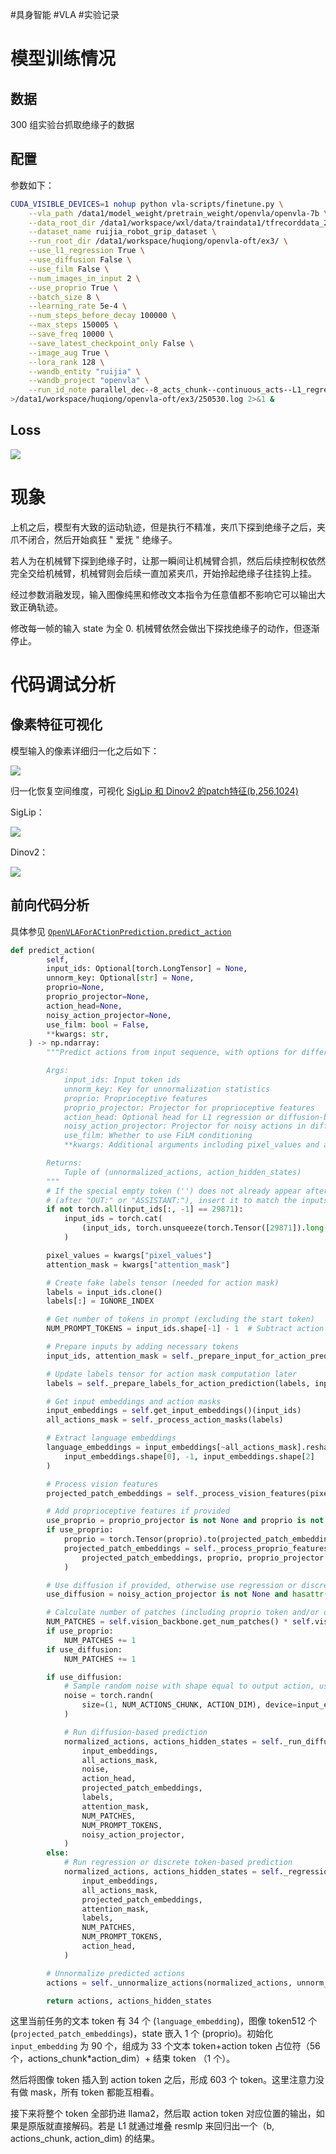 #具身智能 #VLA #实验记录

# 模型训练情况
## 数据

300 组实验台抓取绝缘子的数据

## 配置

参数如下：

```bash
CUDA_VISIBLE_DEVICES=1 nohup python vla-scripts/finetune.py \
    --vla_path /data1/model_weight/pretrain_weight/openvla/openvla-7b \
    --data_root_dir /data1/workspace/wxl/data/traindata1/tfrecorddata_20250529/ \
    --dataset_name ruijia_robot_grip_dataset \
    --run_root_dir /data1/workspace/huqiong/openvla-oft/ex3/ \
    --use_l1_regression True \
    --use_diffusion False \
    --use_film False \
    --num_images_in_input 2 \
    --use_proprio True \
    --batch_size 8 \
    --learning_rate 5e-4 \
    --num_steps_before_decay 100000 \
    --max_steps 150005 \
    --save_freq 10000 \
    --save_latest_checkpoint_only False \
    --image_aug True \
    --lora_rank 128 \
    --wandb_entity "ruijia" \
    --wandb_project "openvla" \
    --run_id_note parallel_dec--8_acts_chunk--continuous_acts--L1_regression--3rd_person_img--wrist_img--proprio_state_0530 \
>/data1/workspace/huqiong/openvla-oft/ex3/250530.log 2>&1 &
```

## Loss

![](../Attachments/openvla_train_loss_250605.png)

# 现象

上机之后，模型有大致的运动轨迹，但是执行不精准，夹爪下探到绝缘子之后，夹爪不闭合，然后开始疯狂 " 爱抚 " 绝缘子。

若人为在机械臂下探到绝缘子时，让那一瞬间让机械臂合抓，然后后续控制权依然完全交给机械臂，机械臂则会后续一直加紧夹爪，开始拎起绝缘子往挂钩上挂。

经过参数消融发现，输入图像纯黑和修改文本指令为任意值都不影响它可以输出大致正确轨迹。

修改每一帧的输入 state 为全 0. 机械臂依然会做出下探找绝缘子的动作，但逐渐停止。

# 代码调试分析
## 像素特征可视化

模型输入的像素详细归一化之后如下：

![](../../Attachments/openvla_input_pixel_values.png)

归一化恢复空间维度，可视化 [SigLip 和 Dinov2 的patch特征(b,256,1024)](https://github.com/captainfffsama/openvla/blob/4d2c35432b315b7e8334cfce4e302b43bf4ada6b/prismatic/extern/hf/modeling_prismatic.py#L219) 

SigLip：

![](../../Attachments/openvla-siglip-feature.png)

Dinov2：

![](../../Attachments/openvla-dinov2_patches.png)

## 前向代码分析

具体参见 [`OpenVLAForACtionPrediction.predict_action`](https://github.com/captainfffsama/openvla/blob/4d2c35432b315b7e8334cfce4e302b43bf4ada6b/prismatic/extern/hf/modeling_prismatic.py#L946)

```python
def predict_action(
        self,
        input_ids: Optional[torch.LongTensor] = None,
        unnorm_key: Optional[str] = None,
        proprio=None,
        proprio_projector=None,
        action_head=None,
        noisy_action_projector=None,
        use_film: bool = False,
        **kwargs: str,
    ) -> np.ndarray:
        """Predict actions from input sequence, with options for different prediction methods.

        Args:
            input_ids: Input token ids
            unnorm_key: Key for unnormalization statistics
            proprio: Proprioceptive features
            proprio_projector: Projector for proprioceptive features
            action_head: Optional head for L1 regression or diffusion-based prediction
            noisy_action_projector: Projector for noisy actions in diffusion-based prediction
            use_film: Whether to use FiLM conditioning
            **kwargs: Additional arguments including pixel_values and attention_mask

        Returns:
            Tuple of (unnormalized_actions, action_hidden_states)
        """
        # If the special empty token ('') does not already appear after the colon (':') token in the prompt
        # (after "OUT:" or "ASSISTANT:"), insert it to match the inputs seen at training time
        if not torch.all(input_ids[:, -1] == 29871):
            input_ids = torch.cat(
                (input_ids, torch.unsqueeze(torch.Tensor([29871]).long(), dim=0).to(input_ids.device)), dim=1
            )

        pixel_values = kwargs["pixel_values"]
        attention_mask = kwargs["attention_mask"]

        # Create fake labels tensor (needed for action mask)
        labels = input_ids.clone()
        labels[:] = IGNORE_INDEX

        # Get number of tokens in prompt (excluding the start token)
        NUM_PROMPT_TOKENS = input_ids.shape[-1] - 1  # Subtract action tokens and stop token

        # Prepare inputs by adding necessary tokens
        input_ids, attention_mask = self._prepare_input_for_action_prediction(input_ids, attention_mask)

        # Update labels tensor for action mask computation later
        labels = self._prepare_labels_for_action_prediction(labels, input_ids)

        # Get input embeddings and action masks
        input_embeddings = self.get_input_embeddings()(input_ids)
        all_actions_mask = self._process_action_masks(labels)

        # Extract language embeddings
        language_embeddings = input_embeddings[~all_actions_mask].reshape(
            input_embeddings.shape[0], -1, input_embeddings.shape[2]
        )

        # Process vision features
        projected_patch_embeddings = self._process_vision_features(pixel_values, language_embeddings, use_film)

        # Add proprioceptive features if provided
        use_proprio = proprio_projector is not None and proprio is not None
        if use_proprio:
            proprio = torch.Tensor(proprio).to(projected_patch_embeddings.device, dtype=projected_patch_embeddings.dtype)
            projected_patch_embeddings = self._process_proprio_features(
                projected_patch_embeddings, proprio, proprio_projector
            )

        # Use diffusion if provided, otherwise use regression or discrete prediction
        use_diffusion = noisy_action_projector is not None and hasattr(action_head, "noise_scheduler")

        # Calculate number of patches (including proprio token and/or diffusion timestep embedding if present)
        NUM_PATCHES = self.vision_backbone.get_num_patches() * self.vision_backbone.get_num_images_in_input()
        if use_proprio:
            NUM_PATCHES += 1
        if use_diffusion:
            NUM_PATCHES += 1

        if use_diffusion:
            # Sample random noise with shape equal to output action, used as the starting state for reverse diffusion
            noise = torch.randn(
                size=(1, NUM_ACTIONS_CHUNK, ACTION_DIM), device=input_embeddings.device, dtype=input_embeddings.dtype
            )

            # Run diffusion-based prediction
            normalized_actions, actions_hidden_states = self._run_diffusion_prediction(
                input_embeddings,
                all_actions_mask,
                noise,
                action_head,
                projected_patch_embeddings,
                labels,
                attention_mask,
                NUM_PATCHES,
                NUM_PROMPT_TOKENS,
                noisy_action_projector,
            )
        else:
            # Run regression or discrete token-based prediction
            normalized_actions, actions_hidden_states = self._regression_or_discrete_prediction(
                input_embeddings,
                all_actions_mask,
                projected_patch_embeddings,
                attention_mask,
                labels,
                NUM_PATCHES,
                NUM_PROMPT_TOKENS,
                action_head,
            )

        # Unnormalize predicted actions
        actions = self._unnormalize_actions(normalized_actions, unnorm_key)

        return actions, actions_hidden_states
```

这里当前任务的文本 token 有 34 个 (`language_embedding`)，图像 token512 个 (` projected_patch_embeddings `)，state 嵌入 1 个 (proprio)。初始化 `input_embedding` 为 90 个，组成为 33 个文本 token+action token 占位符（56 个，actions_chunk\*action_dim）+ 结束 token <BOS>（1 个）。

然后将图像 token 插入到 action token 之后，形成 603 个 token。这里注意力没有做 mask，所有 token 都能互相看。

接下来将整个 token 全部扔进 llama2，然后取 action token 对应位置的输出，如果是原版就直接解码。若是 L1 就通过堆叠 resmlp 来回归出一个（b, actions_chunk, action_dim) 的结果。
